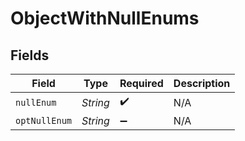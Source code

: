 # ObjectWithNullEnums


## Fields

| Field              | Type               | Required           | Description        |
| ------------------ | ------------------ | ------------------ | ------------------ |
| `nullEnum`         | *String*           | :heavy_check_mark: | N/A                |
| `optNullEnum`      | *String*           | :heavy_minus_sign: | N/A                |